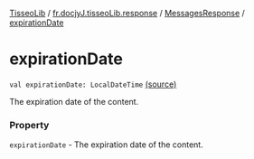 [TisseoLib](../../index.md) / [fr.docjyJ.tisseoLib.response](../index.md) / [MessagesResponse](index.md) / [expirationDate](./expiration-date.md)

# expirationDate

`val expirationDate: LocalDateTime` [(source)](https://github.com/docjyj/tisseoLib/tree/master/src/main/kotlin/fr/docjyJ/tisseoLib/response/MessagesResponse.kt#L17)

The expiration date of the content.

### Property

`expirationDate` - The expiration date of the content.
